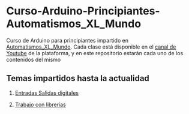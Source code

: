 # Curso-Arduino-Principiantes-Automatismos_XL_Mundo

Curso de Arduino para principiantes impartido en [Automatismos_XL_Mundo](https://automatismosmundo.com/). Cada clase está disponible en el [canal de Youtube](https://www.youtube.com/channel/UCAtrg5mxCvROCs-73n-9q4A) de la plataforma, y en este repositorio estarán cada uno de los contenidos del mismo

## Temas impartidos hasta la actualidad

1. [Entradas Salidas digitales](https://github.com/elC0mpa/Curso-Arduino-Principiantes-Automatismos_XL_Mundo/tree/main/Tema1.%20Entradas%20salidas%20digitales)

2. [Trabajo con librerías](https://github.com/elC0mpa/Curso-Arduino-Principiantes-Automatismos_XL_Mundo/tree/main/Tema2.%20Trabajo%20con%20librerías)
